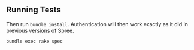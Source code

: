 Running Tests
-------------

Then run `bundle install`. Authentication will then work exactly as it did in previous versions of Spree.

```shell
bundle exec rake spec
```